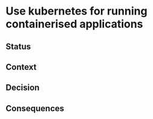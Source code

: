 # Use kubernetes for running containerised applications 


## Status


## Context


## Decision


## Consequences

